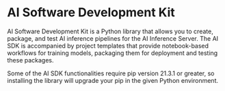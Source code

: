 <!--
SPDX-FileCopyrightText: Copyright (C) 2023 Siemens AG

SPDX-License-Identifier: MIT
-->

# AI Software Development Kit

AI Software Development Kit is a Python library that allows you to create, package, and test AI inference pipelines for the
AI Inference Server. The AI SDK is accompanied by project templates that provide notebook-based workflows for training models,
packaging them for deployment and testing these packages.

Some of the AI SDK functionalities require pip version 21.3.1 or greater, so installing the library will upgrade your pip in the given Python environment.

